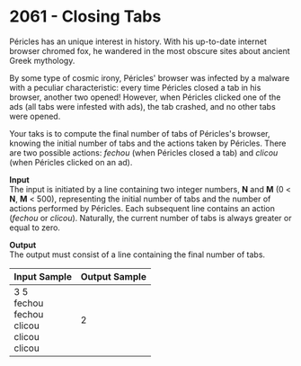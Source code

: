 # 2061 - Closing Tabs

Péricles has an unique interest in history. With his up-to-date internet browser chromed fox, he wandered in the most obscure sites about ancient Greek mythology.

By some type of cosmic irony, Péricles' browser was infected by a malware with a peculiar characteristic: every time Péricles closed a tab in his browser, another two opened! However, when Péricles clicked one of the ads (all tabs were infested with ads), the tab crashed, and no other tabs were opened.

Your taks is to compute the final number of tabs of Péricles's browser, knowing the initial number of tabs and the actions taken by Péricles. There are two possible actions: *fechou* (when Péricles closed a tab) and *clicou* (when Péricles clicked on an ad).

**Input**<br>
The input is initiated by a line containing two integer numbers, **N** and **M** (0 < **N**, **M** < 500), representing the initial number of tabs and the number of actions performed by Péricles. Each subsequent line contains an action (*fechou* or *clicou*). Naturally, the current number of tabs is always greater or equal to zero.

**Output**<br>
The output must consist of a line containing the final number of tabs.

|Input Sample	                                                  | Output Sample |
|:----------------------------------------------------------------|:--------------|
| 3 5 <br> fechou <br> fechou <br> clicou <br> clicou <br> clicou | 2             |